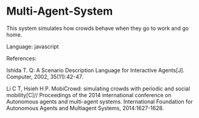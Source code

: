# Multi-Agent-System

This system simulates how crowds behave when they go to work and go home.

Language: javascript

References:

Ishida T. Q: A Scenario Description Language for Interactive Agents[J]. Computer, 2002, 35(11):42-47.

Li C T, Hsieh H P. MobiCrowd: simulating crowds with periodic and social mobility[C]// Proceedings of the 2014 international conference on Autonomous agents and multi-agent systems. International Foundation for Autonomous Agents and Multiagent Systems, 2014:1627-1628.
